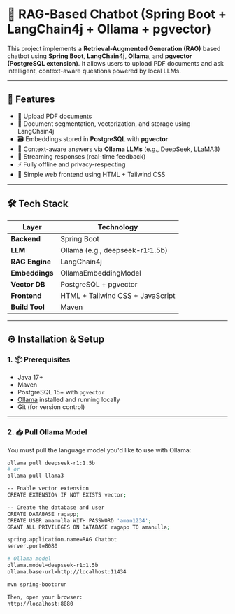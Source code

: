 # 🧠 RAG-Based Chatbot (Spring Boot + LangChain4j + Ollama + pgvector)

This project implements a **Retrieval-Augmented Generation (RAG)** based chatbot using **Spring Boot**, **LangChain4j**, **Ollama**, and **pgvector (PostgreSQL extension)**. It allows users to upload PDF documents and ask intelligent, context-aware questions powered by local LLMs.

---

## 🚀 Features

- 📁 Upload PDF documents
- 🧠 Document segmentation, vectorization, and storage using LangChain4j
- 🗃️ Embeddings stored in **PostgreSQL** with **pgvector**
- 🤖 Context-aware answers via **Ollama LLMs** (e.g., DeepSeek, LLaMA3)
- 🔄 Streaming responses (real-time feedback)
- ⚡ Fully offline and privacy-respecting
- 🎨 Simple web frontend using HTML + Tailwind CSS

---

## 🛠️ Tech Stack

| Layer         | Technology                         |
|---------------|-------------------------------------|
| **Backend**   | Spring Boot                         |
| **LLM**       | Ollama (e.g., deepseek-r1:1.5b)     |
| **RAG Engine**| LangChain4j                         |
| **Embeddings**| OllamaEmbeddingModel                |
| **Vector DB** | PostgreSQL + pgvector               |
| **Frontend**  | HTML + Tailwind CSS + JavaScript    |
| **Build Tool**| Maven                               |

---

## ⚙️ Installation & Setup

### 1. 📦 Prerequisites

- Java 17+
- Maven
- PostgreSQL 15+ with `pgvector`
- [Ollama](https://ollama.com) installed and running locally
- Git (for version control)

---

### 2. 📥 Pull Ollama Model

You must pull the language model you'd like to use with Ollama:

```bash
ollama pull deepseek-r1:1.5b
# or
ollama pull llama3

-- Enable vector extension
CREATE EXTENSION IF NOT EXISTS vector;

-- Create the database and user
CREATE DATABASE ragapp;
CREATE USER amanulla WITH PASSWORD 'aman1234';
GRANT ALL PRIVILEGES ON DATABASE ragapp TO amanulla;

spring.application.name=RAG Chatbot
server.port=8080

# Ollama model
ollama.model=deepseek-r1:1.5b
ollama.base-url=http://localhost:11434

mvn spring-boot:run

Then, open your browser:
http://localhost:8080

